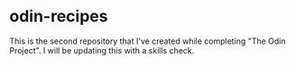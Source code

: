 # odin-recipes

This is the second repository that I've created while completing 
"The Odin Project". I will be updating this with a skills check.